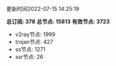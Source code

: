 更新时间2022-07-15 14:25:19

**总订阅: 378**
**总节点: 15813**
**有效节点: 3723**
- v2ray节点: 1999
- trojan节点: 427
- ss节点: 1271
- ssr节点: 26
